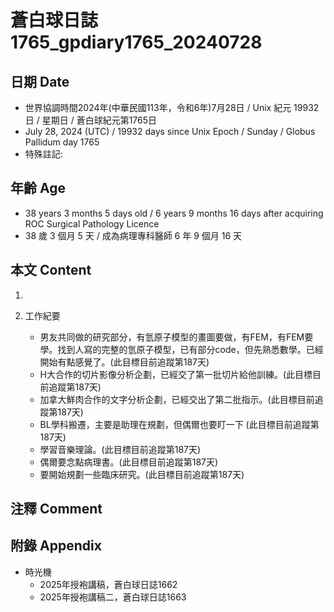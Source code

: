 [_metadata_:encoding]: - "utf-8"
[_metadata_:language]: - "zh-Hant-TW"
[_metadata_:fileformat]: - "markdown"
[_metadata_:MIME_type]: - "text/plain"
[_metadata_:markdown_version]: - "commonmark version 0.30"
[_metadata_:markdown_spec]: - "https://spec.commonmark.org/0.30/"

# 蒼白球日誌1765_gpdiary1765_20240728 #

## 日期 Date ##

* 世界協調時間2024年(中華民國113年，令和6年)7月28日 / Unix 紀元 19932 日 / 星期日 / 蒼白球紀元第1765日
* July 28, 2024 (UTC) / 19932 days since Unix Epoch / Sunday / Globus Pallidum day 1765
* 特殊註記:

## 年齡 Age ##

* 38 years 3 months 5 days old / 6 years 9 months 16 days after acquiring ROC Surgical Pathology Licence
* 38 歲 3 個月 5 天 / 成為病理專科醫師 6 年 9 個月 16 天

## 本文 Content ##

1. 

2. 工作紀要

    - 男友共同做的研究部分，有氫原子模型的畫圖要做，有FEM，有FEM要學。找到人寫的完整的氫原子模型，已有部分code，但先熟悉數學。已經開始有點感覺了。(此目標目前追蹤第187天)
    - H大合作的切片影像分析企劃，已經交了第一批切片給他訓練。(此目標目前追蹤第187天)
    - 加拿大鮮肉合作的文字分析企劃，已經交出了第二批指示。(此目標目前追蹤第187天)
    - BL學科搬遷，主要是助理在規劃，但偶爾也要盯一下 (此目標目前追蹤第187天)
    - 學習音樂理論。(此目標目前追蹤第187天)
    - 偶爾要念點病理書。(此目標目前追蹤第187天)
    - 要開始規劃一些臨床研究。(此目標目前追蹤第187天)

## 注釋 Comment ##


## 附錄 Appendix ##

* 時光機
    - 2025年授袍講稿，蒼白球日誌1662
    - 2025年授袍講稿二，蒼白球日誌1663

